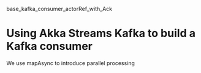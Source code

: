 base_kafka_consumer_actorRef_with_Ack

# Using Akka Streams Kafka to build a Kafka consumer

We use mapAsync to introduce parallel processing

